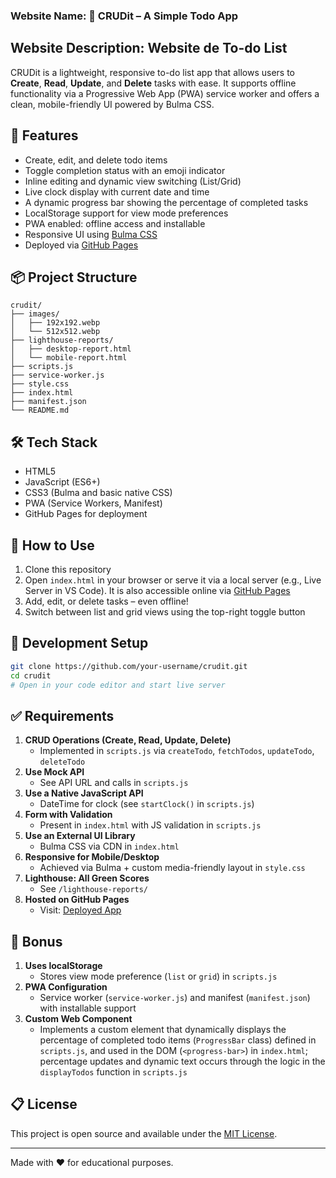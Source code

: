 
### Website Name: 📝 CRUDit – A Simple Todo App

## Website Description: Website de To-do List
CRUDit is a lightweight, responsive to-do list app that allows users to **Create**, **Read**, **Update**, and **Delete** tasks with ease. It supports offline functionality via a Progressive Web App (PWA) service worker and offers a clean, mobile-friendly UI powered by Bulma CSS.

## 🚀 Features

- Create, edit, and delete todo items
- Toggle completion status with an emoji indicator
- Inline editing and dynamic view switching (List/Grid)
- Live clock display with current date and time
- A dynamic progress bar showing the percentage of completed tasks
- LocalStorage support for view mode preferences
- PWA enabled: offline access and installable
- Responsive UI using [Bulma CSS](https://bulma.io/)
- Deployed via [GitHub Pages](https://cstriker421.github.io/frontend1_project_crudit/)

## 📦 Project Structure

```
crudit/
├── images/
│   ├── 192x192.webp
│   └── 512x512.webp
├── lighthouse-reports/
│   ├── desktop-report.html
│   └── mobile-report.html
├── scripts.js
├── service-worker.js
├── style.css
├── index.html
├── manifest.json
└── README.md
```

## 🛠️ Tech Stack

- HTML5
- JavaScript (ES6+)
- CSS3 (Bulma and basic native CSS)
- PWA (Service Workers, Manifest)
- GitHub Pages for deployment

## 📲 How to Use

1. Clone this repository
2. Open `index.html` in your browser or serve it via a local server (e.g., Live Server in VS Code). It is also accessible online via [GitHub Pages](https://cstriker421.github.io/frontend1_project_crudit/)
3. Add, edit, or delete tasks – even offline!
4. Switch between list and grid views using the top-right toggle button

## 🔧 Development Setup

```bash
git clone https://github.com/your-username/crudit.git
cd crudit
# Open in your code editor and start live server
```

## ✅ Requirements

1. **CRUD Operations (Create, Read, Update, Delete)**  
   - Implemented in `scripts.js` via `createTodo`, `fetchTodos`, `updateTodo`, `deleteTodo`
2. **Use Mock API**  
   - See API URL and calls in `scripts.js`
3. **Use a Native JavaScript API**  
   - DateTime for clock (see `startClock()` in `scripts.js`)
4. **Form with Validation**  
   - Present in `index.html` with JS validation in `scripts.js`
5. **Use an External UI Library**  
   - Bulma CSS via CDN in `index.html`
6. **Responsive for Mobile/Desktop**  
   - Achieved via Bulma + custom media-friendly layout in `style.css`
7. **Lighthouse: All Green Scores**  
   - See `/lighthouse-reports/`
8. **Hosted on GitHub Pages**  
   - Visit: [Deployed App](https://cstriker421.github.io/frontend1_project_crudit/)

## 🌟 Bonus

1. **Uses localStorage**  
   - Stores view mode preference (`list` or `grid`) in `scripts.js`
2. **PWA Configuration**  
   - Service worker (`service-worker.js`) and manifest (`manifest.json`) with installable support
3. **Custom Web Component**
   - Implements a custom <progress-bar> element that dynamically displays the percentage of completed todo items (`ProgressBar` class) defined in `scripts.js`, and used in the DOM (`<progress-bar>`) in `index.html`; percentage updates and dynamic text occurs through the logic in the `displayTodos` function in `scripts.js`

## 📋 License

This project is open source and available under the [MIT License](LICENSE).

---

Made with ❤️ for educational purposes.